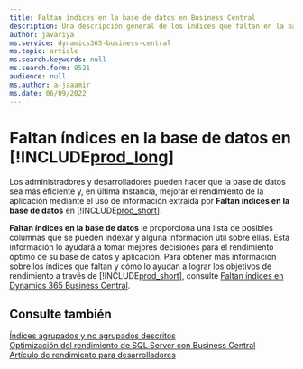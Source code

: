 ```yaml
---
title: Faltan índices en la base de datos en Business Central
description: Una descripción general de los índices que faltan en la base de datos
author: javariya
ms.service: dynamics365-business-central
ms.topic: article
ms.search.keywords: null
ms.search.form: 9521
audience: null
ms.author: a-jaaamir
ms.date: 06/09/2022
---
```

# <a name="database-missing-indexes-in-"></a><a name="database-missing-indexes-in-"></a><a name="database-missing-indexes-in-"></a><a name="database-missing-indexes-in-"></a>Faltan índices en la base de datos en [!INCLUDE[prod_long](includes/prod_long.md)]

Los administradores y desarrolladores pueden hacer que la base de datos sea más eficiente y, en última instancia, mejorar el rendimiento de la aplicación mediante el uso de información extraída por **Faltan índices en la base de datos** en [!INCLUDE[prod_short](includes/prod_short.md)].

**Faltan índices en la base de datos** le proporciona una lista de posibles columnas que se pueden indexar y alguna información útil sobre ellas. Esta información lo ayudará a tomar mejores decisiones para el rendimiento óptimo de su base de datos y aplicación. Para obtener más información sobre los índices que faltan y cómo lo ayudan a lograr los objetivos de rendimiento a través de [!INCLUDE[prod_short](includes/prod_short.md)], consulte [Faltan índices en Dynamics 365 Business Central](/dynamics365/business-central/dev-itpro/administration/database-missing-indexes).

## <a name="see-also"></a><a name="see-also"></a><a name="see-also"></a><a name="see-also"></a>Consulte también

[Índices agrupados y no agrupados descritos](/sql/relational-databases/indexes/clustered-and-nonclustered-indexes-described)  
[Optimización del rendimiento de SQL Server con Business Central](/dynamics365/business-central/dev-itpro/administration/optimize-sql-server-performance)  
[Artículo de rendimiento para desarrolladores](/dynamics365/business-central/dev-itpro/performance/performance-developer)  
